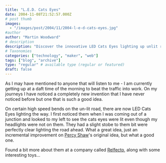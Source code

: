 ```yaml
---
title: "L.E.D. Cats Eyes"
date: 2004-11-08T21:52:57.000Z
# post thumb
images:
  - "/images/post/2004/11/2004-l-e-d-cats-eyes.jpg"
#author
author: "Martin Woodward"
# description
description: "Discover the innovative LED Cats Eyes lighting up unlit roads, enhancing safety on high-speed bends for early commuters."
# Taxonomies
categories: ["technology", "maker", "web"]
tags: ["blog", "archive"]
type: "regular" # available type (regular or featured)
draft: false
---
```

As I may have mentioned to anyone that will listen to me - I am currently getting up at a daft time of the morning to beat the traffic into work.  On my journeys I have noticed a completely new invention that I have never noticed before but one that is such a good idea.  

On certain high speed bends on the un-lit road, there are now LED Cats Eyes lighting the way.  I first noticed them when I was coming out of a junction and looked to my left to see the cats eyes were lit even though my headlights were not on them.  They had a slight stobe to them bit were perfectly clear lighting the road ahead.  What a great idea, just an incremental improvement on [Percy Shaw](http://www.design-technology.info/inventors/page14.htm)'s original idea, but what a good one.  

Found a bit more about them at a company called [Relfecto](http://reflecto.co.uk/products_active.html), along with some interesting toys...